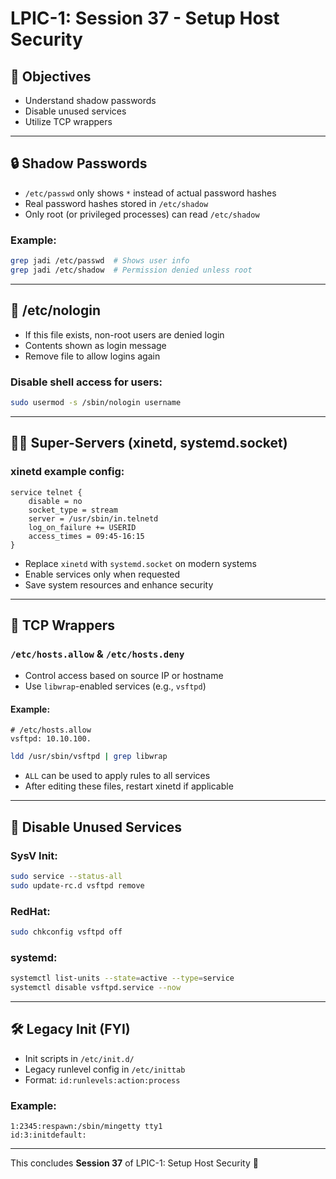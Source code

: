 # LPIC-1: Session 37 - Setup Host Security

## 🔐 Objectives
- Understand shadow passwords
- Disable unused services
- Utilize TCP wrappers

---

## 🔒 Shadow Passwords
- `/etc/passwd` only shows `*` instead of actual password hashes
- Real password hashes stored in `/etc/shadow`
- Only root (or privileged processes) can read `/etc/shadow`

### Example:
```bash
grep jadi /etc/passwd  # Shows user info
grep jadi /etc/shadow  # Permission denied unless root
```

---

## 🚫 /etc/nologin
- If this file exists, non-root users are denied login
- Contents shown as login message
- Remove file to allow logins again

### Disable shell access for users:
```bash
sudo usermod -s /sbin/nologin username
```

---

## 🧑‍💻 Super-Servers (xinetd, systemd.socket)

### xinetd example config:
```plaintext
service telnet {
    disable = no
    socket_type = stream
    server = /usr/sbin/in.telnetd
    log_on_failure += USERID
    access_times = 09:45-16:15
}
```

- Replace `xinetd` with `systemd.socket` on modern systems
- Enable services only when requested
- Save system resources and enhance security

---

## 🧱 TCP Wrappers

### `/etc/hosts.allow` & `/etc/hosts.deny`
- Control access based on source IP or hostname
- Use `libwrap`-enabled services (e.g., `vsftpd`)

#### Example:
```plaintext
# /etc/hosts.allow
vsftpd: 10.10.100.
```
```bash
ldd /usr/sbin/vsftpd | grep libwrap
```

- `ALL` can be used to apply rules to all services
- After editing these files, restart xinetd if applicable

---

## 🧹 Disable Unused Services

### SysV Init:
```bash
sudo service --status-all
sudo update-rc.d vsftpd remove
```

### RedHat:
```bash
sudo chkconfig vsftpd off
```

### systemd:
```bash
systemctl list-units --state=active --type=service
systemctl disable vsftpd.service --now
```

---

## 🛠 Legacy Init (FYI)
- Init scripts in `/etc/init.d/`
- Legacy runlevel config in `/etc/inittab`
- Format: `id:runlevels:action:process`

### Example:
```plaintext
1:2345:respawn:/sbin/mingetty tty1
id:3:initdefault:
```

---

This concludes **Session 37** of LPIC-1: Setup Host Security 🧱

